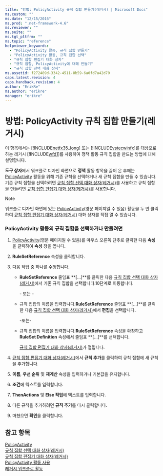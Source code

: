```yaml
---
title: "방법: PolicyActivity 규칙 집합 만들기(레거시) | Microsoft Docs"
ms.custom: ""
ms.date: "12/15/2016"
ms.prod: ".net-framework-4.6"
ms.reviewer: ""
ms.suite: ""
ms.tgt_pltfrm: ""
ms.topic: "reference"
helpviewer_keywords: 
  - "PolicyActivity 활동, 규칙 집합 만들기"
  - "PolicyActivity 활동, 규칙 집합 선택"
  - "규칙 집합 편집기 대화 상자"
  - "규칙 집합, PolicyActivity에 대해 만들기"
  - "규칙 집합 선택 대화 상자"
ms.assetid: f272489d-3342-4511-8b59-6a0fd7a42d70
caps.latest.revision: 4
caps.handback.revision: 4
author: "ErikRe"
ms.author: "erikre"
manager: "erikre"
---
```

# 방법: PolicyActivity 규칙 집합 만들기(레거시)
이 항목에서는 [!INCLUDE[netfx35_long](../workflow-designer/includes/netfx35_long_md.md)] 또는 [!INCLUDE[vstecwinfx](../workflow-designer/includes/vstecwinfx_md.md)]를 대상으로 하는 레거시 [!INCLUDE[wfd1](../workflow-designer/includes/wfd1_md.md)]를 사용하여 정책 활동 규칙 집합을 만드는 방법에 대해 설명합니다.  
  
 **도구 상자**에서 워크플로 디자인 화면으로 **정책** 활동 항목을 끌어 온 후에는 [PolicyActivity](http://go.microsoft.com/fwlink?LinkID=65019) 활동을 위해 기존 규칙을 선택하거나 새 규칙 집합을 만들 수 있습니다.기존 규칙 집합을 선택하려면 [규칙 집합 선택 대화 상자\(레거시\)](../workflow-designer/select-rule-set-dialog-box-legacy.md)를 사용하고 규칙 집합을 만들려면 [규칙 집합 편집기 대화 상자\(레거시\)](../workflow-designer/rule-set-editor-dialog-box-legacy.md)를 사용합니다.  
  
> [!NOTE]
>  워크플로 디자인 화면에 있는 [PolicyActivity](http://go.microsoft.com/fwlink?LinkID=65019)\(영문 페이지일 수 있음\) 활동을 두 번 클릭하여 [규칙 집합 편집기 대화 상자\(레거시\)](../workflow-designer/rule-set-editor-dialog-box-legacy.md) 대화 상자를 직접 열 수 있습니다.  
  
### PolicyActivity 활동의 규칙 집합을 선택하거나 만들려면  
  
1.  [PolicyActivity](http://go.microsoft.com/fwlink?LinkID=65019)\(영문 페이지일 수 있음\)를 마우스 오른쪽 단추로 클릭한 다음 **속성**을 클릭하여 **속성** 창을 엽니다.  
  
2.  **RuleSetReference** 속성을 클릭합니다.  
  
3.  다음 작업 중 하나를 수행합니다.  
  
    -   **RuleSetReference** 줄임표 **\[…\]**를 클릭한 다음 [규칙 집합 선택 대화 상자\(레거시\)](../workflow-designer/select-rule-set-dialog-box-legacy.md)에서 기존 규칙 집합을 선택합니다.10단계로 이동합니다.  
  
         \- 또는 \-  
  
    -   규칙 집합의 이름을 입력합니다.**RuleSetReference** 줄임표 **\[…\]**를 클릭한 다음 [규칙 집합 선택 대화 상자\(레거시\)](../workflow-designer/select-rule-set-dialog-box-legacy.md)에서 **편집**을 선택합니다.  
  
         \-또는\-  
  
    -   규칙 집합의 이름을 입력합니다.**RuleSetReference** 속성을 확장하고 **RuleSet Definition** 속성에서 줄임표 **\[…\]**를 선택합니다.  
  
         [규칙 집합 편집기 대화 상자\(레거시\)](../workflow-designer/rule-set-editor-dialog-box-legacy.md)가 열립니다.  
  
4.  [규칙 집합 편집기 대화 상자\(레거시\)](../workflow-designer/rule-set-editor-dialog-box-legacy.md)에서 **규칙 추가**를 클릭하여 규칙 집합에 새 규칙을 추가합니다.  
  
5.  **이름**, **우선 순위** 및 **재계산** 속성을 입력하거나 기본값을 유지합니다.  
  
6.  **조건**에 텍스트를 입력합니다.  
  
7.  **ThenActions** 및 **Else 작업**에 텍스트를 입력합니다.  
  
8.  다른 규칙을 추가하려면 **규칙 추가**를 다시 클릭합니다.  
  
9. 마쳤으면 **확인**을 클릭합니다.  
  
## 참고 항목  
 [PolicyActivity](http://go.microsoft.com/fwlink?LinkID=65019)   
 [규칙 집합 선택 대화 상자\(레거시\)](../workflow-designer/select-rule-set-dialog-box-legacy.md)   
 [규칙 집합 편집기 대화 상자\(레거시\)](../workflow-designer/rule-set-editor-dialog-box-legacy.md)   
 [PolicyActivity 활동 사용](http://go.microsoft.com/fwlink?LinkID=65004)   
 [레거시 워크플로 활동](../workflow-designer/legacy-workflow-activities.md)